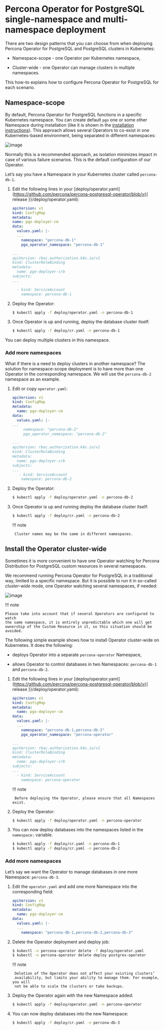 # Percona Operator for PostgreSQL single-namespace and multi-namespace deployment

There are two design patterns that you can choose from when deploying Percona Operator for PostgreSQL and PostgreSQL clusters in Kubernetes:


* Namespace-scope - one Operator per Kubernetes namespace,


* Cluster-wide - one Operator can manage clusters in multiple namespaces.

This how-to explains how to configure Percona Operator for PostgreSQL for each scenario.

## Namespace-scope

By default, Percona Operator for PostgreSQL functions in a specific Kubernetes namespace. You can
create default `pgo` one or some other Namespace during installation (like it is shown in the
[installation instructions](kubernetes.md#install-kubernetes)).
This approach allows several Operators to co-exist in one
Kubernetes-based environment, being separated in different namespaces:



![image](assets/images/cluster-wide-1.svg)

Normally this is a recommended approach, as isolation minimizes impact in case of various failure scenarios. This is the default configuration of our Operator.

Let’s say you have a Namespace in your Kubernetes cluster called `percona-db-1`.


1. Edit the following lines in your [deploy/operator.yaml](https://github.com/percona/percona-postgresql-operator/blob/v{{ release }}/deploy/operator.yaml):

    ```yaml
    apiVersion: v1
    kind: ConfigMap
    metadata:
    name: pgo-deployer-cm
    data:
      values.yaml: |-
      ...
        namespace: "percona-db-1"
        pgo_operator_namespace: "percona-db-1"
    
    ...
    apiVersion: rbac.authorization.k8s.io/v1
    kind: ClusterRoleBinding
    metadata:
      name: pgo-deployer-crb
    subjects:
    ...
    
      - kind: ServiceAccount
        namespace: percona-db-1
    ```

2. Deploy the Operator:

    ```bash
    $ kubectl apply -f deploy/operator.yaml -n percona-db-1
    ```

3. Once Operator is up and running, deploy the database cluster itself:

    ```bash
    $ kubectl apply -f deploy/cr.yaml -n percona-db-1
    ```

You can deploy multiple clusters in this namespace.

### Add more namespaces

What if there is a need to deploy clusters in another namespace? The solution for namespace-scope deployment is to have more than one Operator in the corresponding namespace. We will use the `percona-db-2` namespace as an example.

1. Edit or copy `operator.yaml`:

    ```yaml
    apiVersion: v1
    kind: ConfigMap
    metadata:
      name: pgo-deployer-cm
    data:
      values.yaml: |-
    ...
         namespace: "percona-db-2"
         pgo_operator_namespace: "percona-db-2"

    ...
    apiVersion: rbac.authorization.k8s.io/v1
    kind: ClusterRoleBinding
    metadata:
      name: pgo-deployer-crb
    subjects:
    ...
       - kind: ServiceAccount
        namespace: percona-db-2
    ```

2. Deploy the Operator:

    ```bash
    $ kubectl apply -f deploy/operator.yaml -n percona-db-2
    ```


3. Once Operator is up and running deploy the database cluster itself:

    ```bash
    $ kubectl apply -f deploy/cr.yaml -n percona-db-2
    ```

    !!! note

        Cluster names may be the same in different namespaces.

## Install the Operator cluster-wide

Sometimes it is more convenient to have one Operator watching for
Percona Distribution for PostgreSQL custom resources in several namespaces.

We recommend running Percona Operator for PostgreSQL in a traditional way,
limited to a specific namespace. But it is possible to run it in so-called
*cluster-wide* mode, one Operator watching several namespaces, if needed:



![image](assets/images/cluster-wide-2.svg)

!!! note

    Please take into account that if several Operators are configured to watch
    the same namespace, it is entirely unpredictable which one will get
    ownership of the Custom Resource in it, so this situation should be avoided.

The following simple example shows how to install Operator cluster-wide on
Kubernetes. It does the following:

* deploys Operator into a separate `percona-operator` Namespace,

* allows Operator to control databases in two Namespaces: `percona-db-1` and `percona-db-2`.


1. Edit the following lines in your [deploy/operator.yaml](https://github.com/percona/percona-postgresql-operator/blob/v{{ release }}/deploy/operator.yaml):

    ```yaml
    apiVersion: v1
    kind: ConfigMap
    metadata:
      name: pgo-deployer-cm
    data:
      values.yaml: |-
      ...
        namespace: "percona-db-1,percona-db-2"
        pgo_operator_namespace: "percona-operator"

    ...
    apiVersion: rbac.authorization.k8s.io/v1
    kind: ClusterRoleBinding
    metadata:
      name: pgo-deployer-crb
    subjects:
    ...
      - kind: ServiceAccount
        namespace: percona-operator
    ```

    !!! note

        Before deploying the Operator, please ensure that all Namespaces exist.


2. Deploy the Operator:

    ```bash
    $ kubectl apply -f deploy/operator.yaml -n percona-operator
    ```


3. You can now deploy databases into the namespaces listed in the `namespace:` variable.

    ```bash
    $ kubectl apply -f deploy/cr.yaml -n percona-db-1
    $ kubectl apply -f deploy/cr.yaml -n percona-db-2
    ```

### Add more namespaces

Let’s say we want the Operator to manage databases in one more Namespace: `percona-db-3`.


1. Edit the `operator.yaml` and add one more Namespace into the corresponding field:

    ```yaml
    apiVersion: v1
    kind: ConfigMap
    metadata:
      name: pgo-deployer-cm
    data:
      values.yaml: |-
      ...
        namespace: "percona-db-1,percona-db-2,percona-db-3"
    ```


2. Delete the Operator deployment and deploy job:

    ```bash
    $ kubectl -n percona-operator delete -f deploy/operator.yaml
    $ kubectl -n percona-operator delete deploy postgres-operator
    ```

    !!! note

        Deletion of the Operator does not affect your existing clusters’
        availability, but limits your ability to manage them. For example, you will
        not be able to scale the clusters or take backups.

3. Deploy the Operator again with the new Namespace added:

    ```bash
    $ kubectl apply -f deploy/operator.yaml -n percona-operator
    ```


4. You can now deploy databases into the new Namespace:

    ```bash
    $ kubectl apply -f deploy/cr.yaml -n percona-db-3
    ```

